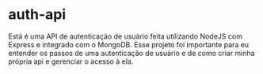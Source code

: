 # auth-api
Está é uma API de autenticação de usuário feita utilizando NodeJS com Express e integrado com o MongoDB. Esse projeto foi importante para eu entender os passos de uma autenticação de usuário e de como criar minha própria api e gerenciar o acesso à ela.
